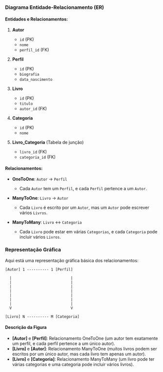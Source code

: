 ### Diagrama Entidade-Relacionamento (ER)

#### Entidades e Relacionamentos:

1. **Autor**
   - `id` (PK)
   - `nome`
   - `perfil_id` (FK)

2. **Perfil**
   - `id` (PK)
   - `biografia`
   - `data_nascimento`

3. **Livro**
   - `id` (PK)
   - `titulo`
   - `autor_id` (FK)

4. **Categoria**
   - `id` (PK)
   - `nome`

5. **Livro_Categoria** (Tabela de junção)
   - `livro_id` (FK)
   - `categoria_id` (FK)

#### Relacionamentos:

- **OneToOne**: `Autor` → `Perfil`
  - Cada `Autor` tem um `Perfil`, e cada `Perfil` pertence a um `Autor`.

- **ManyToOne**: `Livro` → `Autor`
  - Cada `Livro` é escrito por um `Autor`, mas um `Autor` pode escrever vários `Livros`.

- **ManyToMany**: `Livro` ↔ `Categoria`
  - Cada `Livro` pode estar em várias `Categorias`, e cada `Categoria` pode incluir vários `Livros`.

### Representação Gráfica

Aqui está uma representação gráfica básica dos relacionamentos:

```plaintext
[Autor] 1 ---------- 1 [Perfil]

  |                           |
  |                           |
  |                           |
  |                           |
  |                           |
  |                           |
  |                           |
  V                           V

[Livro] N ---------- M [Categoria]
```

#### Descrição da Figura

- **[Autor]** e **[Perfil]**: Relacionamento OneToOne (um autor tem exatamente um perfil, e cada perfil pertence a um único autor).
- **[Livro]** e **[Autor]**: Relacionamento ManyToOne (muitos livros podem ser escritos por um único autor, mas cada livro tem apenas um autor).
- **[Livro]** e **[Categoria]**: Relacionamento ManyToMany (um livro pode ter várias categorias e uma categoria pode incluir vários livros).
